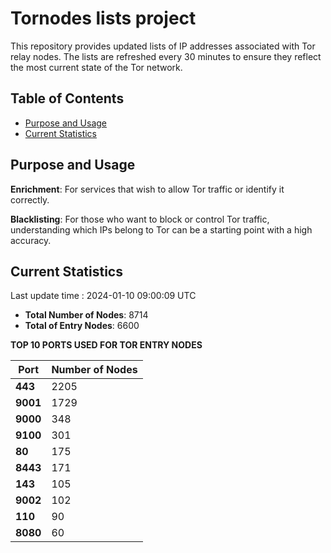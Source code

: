 # Tornodes lists project

This repository provides updated lists of IP addresses associated with Tor relay nodes. The lists are refreshed every 30 minutes to ensure they reflect the most current state of the Tor network.

## Table of Contents

- [Purpose and Usage](#purpose-and-usage)
- [Current Statistics](#current-statistics)


## Purpose and Usage

**Enrichment**: For services that wish to allow Tor traffic or identify it correctly.

**Blacklisting**: For those who want to block or control Tor traffic, understanding which IPs belong to Tor can be a starting point with a high accuracy.

## Current Statistics

Last update time : 2024-01-10 09:00:09 UTC

- **Total Number of Nodes**: 8714
- **Total of Entry Nodes**: 6600

**TOP 10 PORTS USED FOR TOR ENTRY NODES**

| **Port** | **Number of Nodes** |
|------|-----------------|
| **443**   | 2205  |
| **9001**   | 1729  |
| **9000**   | 348  |
| **9100**   | 301  |
| **80**   | 175  |
| **8443**   | 171  |
| **143**   | 105  |
| **9002**   | 102  |
| **110**   | 90  |
| **8080**   | 60  |

